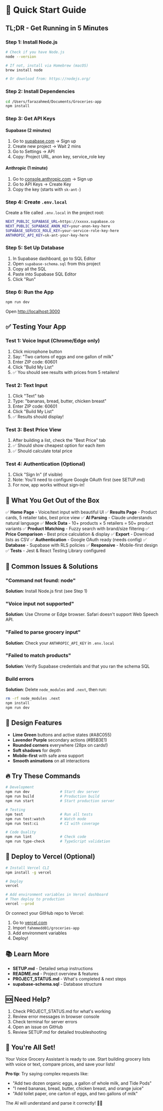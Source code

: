 # 🚀 Quick Start Guide

## TL;DR - Get Running in 5 Minutes

### Step 1: Install Node.js
```bash
# Check if you have Node.js
node --version

# If not, install via Homebrew (macOS)
brew install node

# Or download from: https://nodejs.org/
```

### Step 2: Install Dependencies
```bash
cd /Users/farazahmed/Documents/Groceries-app
npm install
```

### Step 3: Get API Keys

#### Supabase (2 minutes)
1. Go to [supabase.com](https://supabase.com) → Sign up
2. Create new project → Wait 2 mins
3. Go to Settings → API
4. Copy: Project URL, anon key, service_role key

#### Anthropic (1 minute)
1. Go to [console.anthropic.com](https://console.anthropic.com) → Sign up
2. Go to API Keys → Create Key
3. Copy the key (starts with `sk-ant-`)

### Step 4: Create `.env.local`

Create a file called `.env.local` in the project root:

```bash
NEXT_PUBLIC_SUPABASE_URL=https://xxxxx.supabase.co
NEXT_PUBLIC_SUPABASE_ANON_KEY=your-anon-key-here
SUPABASE_SERVICE_ROLE_KEY=your-service-role-key-here
ANTHROPIC_API_KEY=sk-ant-your-key-here
```

### Step 5: Set Up Database

1. In Supabase dashboard, go to SQL Editor
2. Open `supabase-schema.sql` from this project
3. Copy all the SQL
4. Paste into Supabase SQL Editor
5. Click "Run"

### Step 6: Run the App
```bash
npm run dev
```

Open [http://localhost:3000](http://localhost:3000)

## ✅ Testing Your App

### Test 1: Voice Input (Chrome/Edge only)
1. Click microphone button
2. Say: "Two cartons of eggs and one gallon of milk"
3. Enter ZIP code: 60601
4. Click "Build My List"
5. ✅ You should see results with prices from 5 retailers!

### Test 2: Text Input
1. Click "Text" tab
2. Type: "bananas, bread, butter, chicken breast"
3. Enter ZIP code: 60601
4. Click "Build My List"
5. ✅ Results should display!

### Test 3: Best Price View
1. After building a list, check the "Best Price" tab
2. ✅ Should show cheapest option for each item
3. ✅ Should calculate total price

### Test 4: Authentication (Optional)
1. Click "Sign In" (if visible)
2. Note: You'll need to configure Google OAuth first (see SETUP.md)
3. For now, app works without sign-in!

## 🎯 What You Get Out of the Box

✅ **Home Page** - Voice/text input with beautiful UI
✅ **Results Page** - Product cards, 5 retailer tabs, best price view
✅ **AI Parsing** - Claude understands natural language
✅ **Mock Data** - 10+ products × 5 retailers = 50+ product variants
✅ **Product Matching** - Fuzzy search with brand/size filtering
✅ **Price Comparison** - Best price calculation & display
✅ **Export** - Download lists as CSV
✅ **Authentication** - Google OAuth ready (needs config)
✅ **Database** - Supabase with RLS policies
✅ **Responsive** - Mobile-first design
✅ **Tests** - Jest & React Testing Library configured

## 📝 Common Issues & Solutions

### "Command not found: node"
**Solution**: Install Node.js first (see Step 1)

### "Voice input not supported"
**Solution**: Use Chrome or Edge browser. Safari doesn't support Web Speech API.

### "Failed to parse grocery input"
**Solution**: Check your `ANTHROPIC_API_KEY` in `.env.local`

### "Failed to match products"
**Solution**: Verify Supabase credentials and that you ran the schema SQL

### Build errors
**Solution**: Delete `node_modules` and `.next`, then run:
```bash
rm -rf node_modules .next
npm install
npm run dev
```

## 🎨 Design Features

- **Lime Green** buttons and active states (#A8C055)
- **Lavender Purple** secondary actions (#B5B3E1)
- **Rounded corners** everywhere (28px on cards!)
- **Soft shadows** for depth
- **Mobile-first** with safe area support
- **Smooth animations** on all interactions

## 🔥 Try These Commands

```bash
# Development
npm run dev              # Start dev server
npm run build            # Production build
npm run start            # Start production server

# Testing
npm test                 # Run all tests
npm run test:watch       # Watch mode
npm run test:ci          # CI with coverage

# Code Quality
npm run lint             # Check code
npm run type-check       # TypeScript validation
```

## 🚀 Deploy to Vercel (Optional)

```bash
# Install Vercel CLI
npm install -g vercel

# Deploy
vercel

# Add environment variables in Vercel dashboard
# Then deploy to production
vercel --prod
```

Or connect your GitHub repo to Vercel:
1. Go to [vercel.com](https://vercel.com)
2. Import `fahmmedd01/groceries-app`
3. Add environment variables
4. Deploy!

## 📚 Learn More

- **SETUP.md** - Detailed setup instructions
- **README.md** - Project overview & features
- **PROJECT_STATUS.md** - What's completed & next steps
- **supabase-schema.sql** - Database structure

## 🆘 Need Help?

1. Check PROJECT_STATUS.md for what's working
2. Review error messages in browser console
3. Check terminal for server errors
4. Open an issue on GitHub
5. Review SETUP.md for detailed troubleshooting

## 🎉 You're All Set!

Your Voice Grocery Assistant is ready to use. Start building grocery lists with voice or text, compare prices, and save your lists!

**Pro tip**: Try saying complex requests like:
- "Add two dozen organic eggs, a gallon of whole milk, and Tide Pods"
- "I need bananas, bread, butter, chicken breast, and orange juice"
- "Add toilet paper, one carton of eggs, and two gallons of milk"

The AI will understand and parse it correctly! 🤖✨

